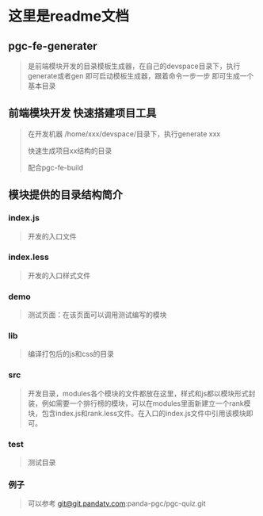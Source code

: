 # 这里是readme文档
## pgc-fe-generater
> 是前端模块开发的目录模板生成器，在自己的devspace目录下，执行generate或者gen 即可启动模板生成器，跟着命令一步一步
即可生成一个基本目录

## 前端模块开发 快速搭建项目工具
> 在开发机器 /home/xxx/devspace/目录下，执行generate xxx
>
> 快速生成项目xx结构的目录
>
> 配合pgc-fe-build

## 模块提供的目录结构简介
### index.js
> 开发的入口文件
### index.less
> 开发的入口样式文件
### demo 
> 测试页面：在该页面可以调用测试编写的模块
### lib
> 编译打包后的js和css的目录
### src
> 开发目录，modules各个模块的文件都放在这里，样式和js都以模块形式封装，例如需要一个排行榜的模块，可以在modules里面新建立一个rank模块，包含index.js和rank.less文件。在入口的index.js文件中引用该模块即可。
### test
> 测试目录

### 例子
> 可以参考
git@git.pandatv.com:panda-pgc/pgc-quiz.git